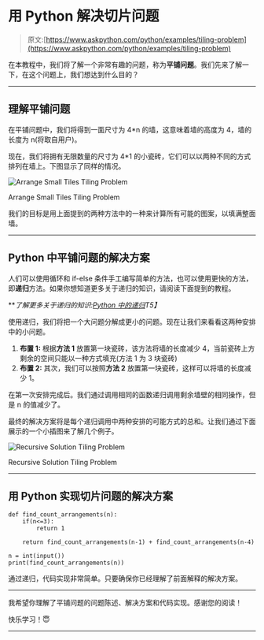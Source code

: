 # 用 Python 解决切片问题

> 原文:[https://www.askpython.com/python/examples/tiling-problem](https://www.askpython.com/python/examples/tiling-problem)

在本教程中，我们将了解一个非常有趣的问题，称为**平铺问题**。我们先来了解一下，在这个问题上，我们想达到什么目的？

* * *

## **理解平铺问题**

在平铺问题中，我们将得到一面尺寸为 4*n 的墙，这意味着墙的高度为 4，墙的长度为 n(将取自用户)。

现在，我们将拥有无限数量的尺寸为 4*1 的小瓷砖，它们可以以两种不同的方式排列在墙上。下图显示了同样的情况。

![Arrange Small Tiles Tiling Problem](../Images/b3974b6283ec61a12e3f5ee69b0cf6a8.png)

Arrange Small Tiles Tiling Problem

我们的目标是用上面提到的两种方法中的一种来计算所有可能的图案，以填满整面墙。

* * *

## **Python 中平铺问题的解决方案**

人们可以使用循环和 if-else 条件手工编写简单的方法，也可以使用更快的方法，即**递归**方法。如果你想知道更多关于递归的知识，请阅读下面提到的教程。

***了解更多关于递归的知识:[Python 中的递归](https://www.askpython.com/python/python-recursion-function)*T5】**

使用递归，我们将把一个大问题分解成更小的问题。现在让我们来看看这两种安排中的小问题。

1.  **布置 1:** 根据**方法 1** 放置第一块瓷砖，该方法将墙的长度减少 4，当前瓷砖上方剩余的空间只能以一种方式填充(方法 1 为 3 块瓷砖)
2.  **布置 2:** 其次，我们可以按照**方法 2** 放置第一块瓷砖，这样可以将墙的长度减少 1。

在第一次安排完成后。我们通过调用相同的函数递归调用剩余墙壁的相同操作，但是 n 的值减少了。

最终的解决方案将是每个递归调用中两种安排的可能方式的总和。让我们通过下面展示的一个小插图来了解几个例子。

![Recursive Solution Tiling Problem](../Images/7c6db69c97b0b815bbe5faef402b7173.png)

Recursive Solution Tiling Problem

* * *

## 用 Python 实现切片问题的解决方案

```
def find_count_arrangements(n):   
    if(n<=3):
        return 1

    return find_count_arrangements(n-1) + find_count_arrangements(n-4)

n = int(input())
print(find_count_arrangements(n))

```

通过递归，代码实现非常简单。只要确保你已经理解了前面解释的解决方案。

* * *

我希望你理解了平铺问题的问题陈述、解决方案和代码实现。感谢您的阅读！

快乐学习！😇

* * *